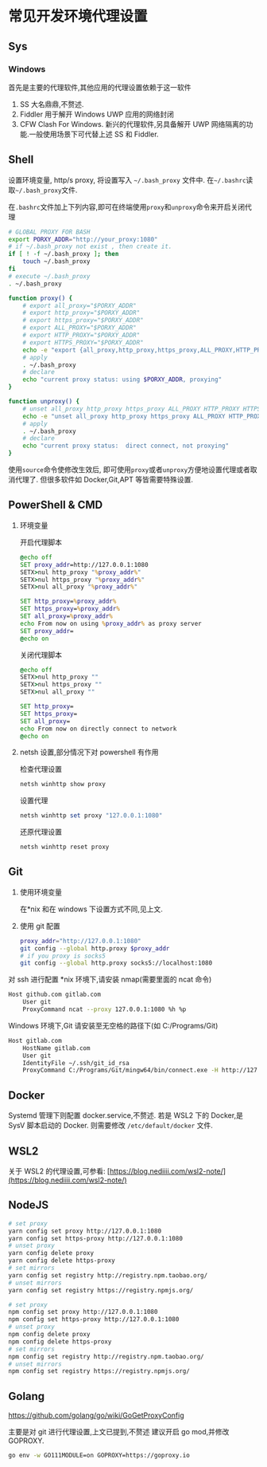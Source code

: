 # 常见开发环境代理设置

[^_^]: # (url:a-note-about-proxy)
[^_^]: # (tag:note,#tech)
[^_^]: # (excerpt:记开发环境中常见的代理需求该如何设置)

## Sys

### Windows

首先是主要的代理软件,其他应用的代理设置依赖于这一软件

1. SS
   大名鼎鼎,不赘述.
2. Fiddler
   用于解开 Windows UWP 应用的网络封闭
3. CFW
   Clash For Windows. 新兴的代理软件,另具备解开 UWP 网络隔离的功能.一般使用场景下可代替上述 SS 和 Fiddler.

## Shell

设置环境变量, http/s proxy, 将设置写入 `~/.bash_proxy` 文件中.
在`~/.bashrc`读取`~/.bash_proxy`文件.

在`.bashrc`文件加上下列内容,即可在终端使用`proxy`和`unproxy`命令来开启关闭代理

```bash
# GLOBAL PROXY FOR BASH
export PORXY_ADDR="http://your_proxy:1080"
# if ~/.bash_proxy not exist , then create it.
if [ ! -f ~/.bash_proxy ]; then
    touch ~/.bash_proxy
fi
# execute ~/.bash_proxy
. ~/.bash_proxy

function proxy() {
    # export all_proxy="$PORXY_ADDR"
    # export http_proxy="$PORXY_ADDR"
    # export https_proxy="$PORXY_ADDR"
    # export ALL_PROXY="$PORXY_ADDR"
    # export HTTP_PROXY="$PORXY_ADDR"
    # export HTTPS_PROXY="$PORXY_ADDR"
    echo -e "export {all_proxy,http_proxy,https_proxy,ALL_PROXY,HTTP_PROXY,HTTPS_PROXY}=\"$PORXY_ADDR\";" | tee ~/.bash_proxy >/dev/null
    # apply
    . ~/.bash_proxy
    # declare
    echo "current proxy status: using $PORXY_ADDR, proxying"
}

function unproxy() {
    # unset all_proxy http_proxy https_proxy ALL_PROXY HTTP_PROXY HTTPS_PROXY
    echo -e "unset all_proxy http_proxy https_proxy ALL_PROXY HTTP_PROXY HTTPS_PROXY" | tee ~/.bash_proxy >/dev/null
    # apply
    . ~/.bash_proxy
    # declare
    echo "current proxy status:  direct connect, not proxying"
}

```

使用`source`命令使修改生效后, 即可使用`proxy`或者`unproxy`方便地设置代理或者取消代理了.
但很多软件如 Docker,Git,APT 等皆需要特殊设置.

## PowerShell & CMD

1. 环境变量

   开启代理脚本

   ```bat
   @echo off
   SET proxy_addr=http://127.0.0.1:1080
   SETX>nul http_proxy "%proxy_addr%"
   SETX>nul https_proxy "%proxy_addr%"
   SETX>nul all_proxy "%proxy_addr%"

   SET http_proxy=%proxy_addr%
   SET https_proxy=%proxy_addr%
   SET all_proxy=%proxy_addr%
   echo From now on using %proxy_addr% as proxy server
   SET proxy_addr=
   @echo on
   ```

   关闭代理脚本

   ```bat
   @echo off
   SETX>nul http_proxy ""
   SETX>nul https_proxy ""
   SETX>nul all_proxy ""

   SET http_proxy=
   SET https_proxy=
   SET all_proxy=
   echo From now on directly connect to network
   @echo on
   ```

2. netsh 设置,部分情况下对 powershell 有作用

   检查代理设置

   ```powershell
   netsh winhttp show proxy
   ```

   设置代理

   ```powershell
   netsh winhttp set proxy "127.0.0.1:1080"
   ```

   还原代理设置

   ```powershell
   netsh winhttp reset proxy
   ```

## Git

1. 使用环境变量

   在\*nix 和在 windows 下设置方式不同,见上文.

2. 使用 git 配置

   ```bash
   proxy_addr="http://127.0.0.1:1080"
   git config --global http.proxy $proxy_addr
   # if you proxy is socks5
   git config --global http.proxy socks5://localhost:1080
   ```

对 ssh 进行配置
\*nix 环境下,请安装 nmap(需要里面的 ncat 命令)

```bash
Host github.com gitlab.com
    User git
    ProxyCommand ncat --proxy 127.0.0.1:1080 %h %p
```

Windows 环境下,Git 请安装至无空格的路径下(如 C:/Programs/Git)

```bash
Host gitlab.com
    HostName gitlab.com
    User git
    IdentityFile ~/.ssh/git_id_rsa
    ProxyCommand C:/Programs/Git/mingw64/bin/connect.exe -H http://127.0.0.1:1080 %h %p
```

## Docker

Systemd 管理下则配置 docker.service,不赘述.
若是 WSL2 下的 Docker,是 SysV 脚本启动的 Docker. 则需要修改 `/etc/default/docker` 文件.

## WSL2

关于 WSL2 的代理设置,可参看:
[https://blog.nediiii.com/wsl2-note/](https://blog.nediiii.com/wsl2-note/)

## NodeJS

```bash
# set proxy
yarn config set proxy http://127.0.0.1:1080
yarn config set https-proxy http://127.0.0.1:1080
# unset proxy
yarn config delete proxy
yarn config delete https-proxy
# set mirrors
yarn config set registry http://registry.npm.taobao.org/
# unset mirrors
yarn config set registry https://registry.npmjs.org/

# set proxy
npm config set proxy http://127.0.0.1:1080
npm config set https-proxy http://127.0.0.1:1080
# unset proxy
npm config delete proxy
npm config delete https-proxy
# set mirrors
npm config set registry http://registry.npm.taobao.org/
# unset mirrors
npm config set registry https://registry.npmjs.org/
```

## Golang

https://github.com/golang/go/wiki/GoGetProxyConfig

主要是对 git 进行代理设置,上文已提到,不赘述
建议开启 go mod,并修改 GOPROXY.

```bash
go env -w GO111MODULE=on GOPROXY=https://goproxy.io
```
